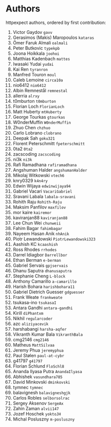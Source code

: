 # Authors

httpexpect authors, ordered by first contribution:

<!-- authors -->

1. Victor Gaydov `gavv`
2. Gerasimos (Makis) Maropoulos `kataras`
3. Ömer Faruk Almali `oalmali`
4. Peter Butkovic `typekpb`
5. Joona Hoikkala `joohoi`
6. Matthias Kadenbach `mattes`
7. Iwasaki Yudai `yudai`
8. Kai Ren `tyranron`
9. Manfred Touron `moul`
10. Caleb Lemoine `circa10a`
11. nio6412 `nio6412`
12. Albin Remnestål `remnestal`
13. allerria `alrxy`
14. t0mburton `t0mburton`
15. Florian Loch `FlorianLoch`
16. Matt Huberty `mtHuberty`
17. George Tourkas `gtourkas`
18. W0nderMuffin `W0nderMuffin`
19. Zhuo Chen `chzhuo`
20. Carlo Lobrano `clobrano`
21. Deepak Sah `goku321`
22. Florent Peterschmitt `fpeterschmitt`
23. 0ta2 `0ta2`
24. zacscoding `zacscoding`
25. ni3k `ni3k`
26. Rafi Ramadhana `rafiramadhana`
27. Angshuman Halder `angshumanHalder`
28. Mikolaj Witkowski `vtech6`
29. knry0329 `k4n4ry`
30. Edwin Wijaya `edwinwijaya94`
31. Gabriel Vacari `VacariGabriel`
32. Sravani Labala `labala-sravani`
33. Rohith Raju `Rohith-Raju`
34. Maksim Panfilov `maxfilov`
35. mor kaire `kairemor`
36. kaviranjan88 `kaviranjan88`
37. Lee Chun Wei `chunweii`
38. Fahim Bagar `fahimbagar`
39. Nayeem Hasan Anik `nhAnik`
40. Piotr Lewandowski `PiotrLewandowski323`
41. Aashish KC `kcaashish`
42. Ross Rhodes `rrhodes`
43. Darrel Idiagbor `Darrellbor`
44. Ethan Berman `e-berman`
45. Gabriel Servais `gpjservais`
46. Dhanu Saputra `dhanusaputra`
47. Stephanie Cheng `L-block`
48. Anthony Camarillo `a-camarillo`
49. Harish Bohara `harishbohara11`
50. Gabriel Dietrich Guesser `gdguesser`
51. Frank Weate `frankweate`
52. tsukasa-ino `tsukasaI`
53. Antara Gandhi `antara-gandhi`
54. Kirill `diPhantxm`
55. Nikhil `regularcoder`
56. azc `aliziyacevik`
57. harshabangi `harsha-aqfer`
58. Vikranth Kumar Bala `VikranthBala`
59. cmg2146 `cmg2146`
60. Matheus `MattSilvaa`
61. Jeremy Phua `jeremyphua`
62. Paul Stølen `paul-at-cybr`
63. g41797 `g41797`
64. Florian Schlund `FloSchl8`
65. Ananda Ilyasa Putra `AnandaIlyasa`
66. Abhishek `vasundhara785`
67. David Minkovski `dminkovski`
68. tymnec `tymnec`
69. balavignesh `balavigneshgjk`
70. Carlos Robles `selborsolrac`
71. Sergey Aksenov `SergeAx`
72. Zahin Zaman `alvii147`
73. Jozef Hoschek `yoktoJH`
74. Michal Posluszny `m-posluszny`

<!-- endauthors -->

